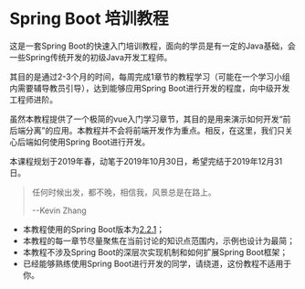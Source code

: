 # Spring Boot 培训教程

这是一套Spring Boot的快速入门培训教程，面向的学员是有一定的Java基础，会一些Spring传统开发的初级Java开发工程师。

其目的是通过2-3个月的时间，每周完成1章节的教程学习（可能在一个学习小组内需要辅导教员引导），达到能够应用Spring Boot进行开发的程度，向中级开发工程师进阶。

虽然本教程提供了一个极简的vue入门学习章节，其目的是用来演示如何开发“前后端分离”的应用。本教程并不会将前端开发作为重点。相反，在这里，我们只关心后端如何使用Spring Boot进行开发。

本课程规划于2019年春，动笔于2019年10月30日，希望完结于2019年12月31日。

>任何时候出发，都不晚，相信我，风景总是在路上。
>
>--Kevin Zhang

- 本教程使用的Spring Boot版本为[2.2.1](https://github.com/spring-projects/spring-boot/tree/v2.2.1.RELEASE)；
- 本教程的每一章节尽量聚焦在当前讨论的知识点范围内，示例也设计为最简；
- 本教程不涉及Spring Boot的深层次实现机制和如何扩展Spring Boot框架；
- 已经能够熟练使用Spring Boot进行开发的同学，请绕道，这份教程不适用于你。

